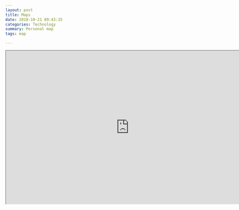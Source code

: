 ```yaml
---
layout: post
title: Maps
date: 2018-10-21 09:43:25
categories: Technology
summary: Personal map
tags: map

---
```


<iframe src="https://www.google.com/maps/d/embed?mid=1v8f-_FK-E7yKhTvsJbpCk3b9avROo_Ux" width="770" height="480"></iframe>
